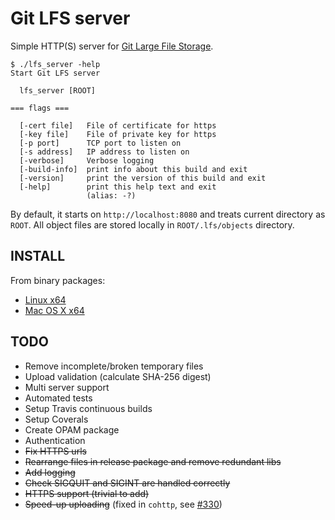 
# Git LFS server

Simple HTTP(S) server for [Git Large File Storage](https://git-lfs.github.com).

```
$ ./lfs_server -help
Start Git LFS server

  lfs_server [ROOT]

=== flags ===

  [-cert file]   File of certificate for https
  [-key file]    File of private key for https
  [-p port]      TCP port to listen on
  [-s address]   IP address to listen on
  [-verbose]     Verbose logging
  [-build-info]  print info about this build and exit
  [-version]     print the version of this build and exit
  [-help]        print this help text and exit
                 (alias: -?)
```
By default, it starts on `http://localhost:8080` and treats current directory as `ROOT`. All object files are stored locally in `ROOT/.lfs/objects` directory.

## INSTALL

From binary packages:
* [Linux x64](https://github.com/artemkin/git-lfs-server/releases/download/v0.1.1/lfs_server-0.1.1-linux.x64.tar.gz)
* [Mac OS X x64](https://github.com/artemkin/git-lfs-server/releases/download/v0.1.1/lfs_server-0.1.1-osx.x64.tar.gz)

## TODO
* Remove incomplete/broken temporary files
* Upload validation (calculate SHA-256 digest)
* Multi server support
* Automated tests
* Setup Travis continuous builds
* Setup Coverals
* Create OPAM package
* Authentication
* ~~Fix HTTPS urls~~
* ~~Rearrange files in release package and remove redundant libs~~
* ~~Add logging~~
* ~~Check SIGQUIT and SIGINT are handled correctly~~
* ~~HTTPS support (trivial to add)~~
* ~~Speed-up uploading~~ (fixed in `cohttp`, see [#330](https://github.com/mirage/ocaml-cohttp/pull/330))

